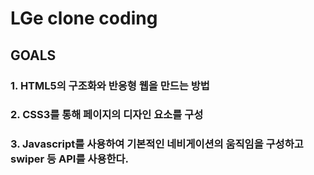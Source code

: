 # LGe clone coding

## GOALS
### 1. HTML5의 구조화와 반응형 웹을 만드는 방법
### 2. CSS3를 통해 페이지의 디자인 요소를 구성
### 3. Javascript를 사용하여 기본적인 네비게이션의 움직임을 구성하고 swiper 등 API를 사용한다.

